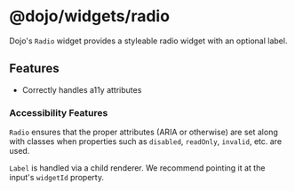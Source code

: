 # @dojo/widgets/radio

Dojo's `Radio` widget provides a styleable radio widget with an optional label.

## Features

- Correctly handles a11y attributes

### Accessibility Features

`Radio` ensures that the proper attributes (ARIA or otherwise) are set along with classes when properties such as `disabled`, `readOnly`, `invalid`, etc. are used.

`Label` is handled via a child renderer. We recommend pointing it at the input's `widgetId` property.
